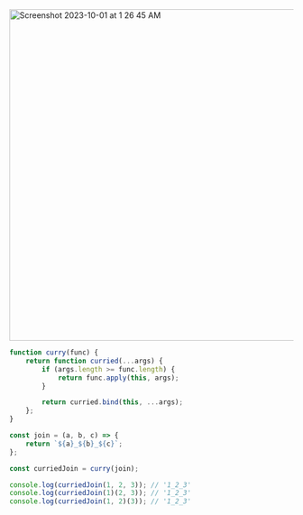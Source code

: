 <img width="588" alt="Screenshot 2023-10-01 at 1 26 45 AM" src="https://github.com/cheatsheet1999/FrontEndCollection/assets/37787994/211f0372-2e94-49e0-8246-d478ddd6e18f">     

 
```js 
function curry(func) {
    return function curried(...args) {
        if (args.length >= func.length) {
            return func.apply(this, args);
        }

        return curried.bind(this, ...args);
    };
}

const join = (a, b, c) => {
    return `${a}_${b}_${c}`;
};

const curriedJoin = curry(join);

console.log(curriedJoin(1, 2, 3)); // '1_2_3'
console.log(curriedJoin(1)(2, 3)); // '1_2_3'
console.log(curriedJoin(1, 2)(3)); // '1_2_3'

```
